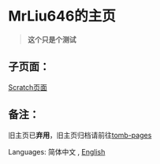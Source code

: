 # MrLiu646的主页

> **这个只是个测试**  

## 子页面：
[Scratch页面](sc/)  

## 备注：
旧主页已**弃用**，旧主页归档请前往[tomb-pages](tomb-pages/)  

Languages: 简体中文 , [English](index_en.html)
